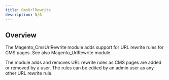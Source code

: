 ```yaml
---
title: CmsUrlRewrite
description: N/A
---
```


## Overview

The Magento_CmsUrlRewrite module adds support for URL rewrite rules for CMS pages. See also Magento_UrlRewrite module.

The module adds and removes URL rewrite rules as CMS pages are added or removed by a user.
The rules can be edited by an admin user as any other URL rewrite rule.
